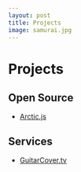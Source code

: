 ```yaml
---
layout: post
title: Projects
image: samurai.jpg
---
```


# Projects

## Open Source

- [Arctic.js](https://github.com/DeNADev/Arctic.js)

## Services

- [GuitarCover.tv](http://guitarcover.tv)
